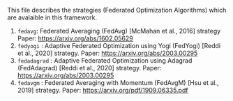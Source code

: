 This file describes the strategies (Federated Optimization Algorithms) which are avalaible in this framework.

1. `fedavg`: Federated Averaging (FedAvg) [McMahan et al., 2016] strategy Paper: https://arxiv.org/abs/1602.05629
2. `fedyogi` : Adaptive Federated Optimization using Yogi (FedYogi) [Reddi et al., 2020]
strategy. Paper: https://arxiv.org/abs/2003.00295
3. `fedadagrad` : Adaptive Federated Optimization using Adagrad (FedAdagrad) [Reddi et al.,
2020] strategy. Paper: https://arxiv.org/abs/2003.00295
4. `fedavgm` : Federated Averaging with Momentum (FedAvgM) [Hsu et al., 2019] strategy. Paper: https://arxiv.org/pdf/1909.06335.pdf